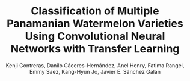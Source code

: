 ---
paperId: 16
author: Kenji Contreras, Danilo Cáceres-Hernández, Anel Henry, Fatima Rangel, Emmy Saez, Kang-Hyun Jo, Javier E. Sánchez Galán
publicationauthor: Sánchez Galán, J. E. et al.
title: Classification of Multiple Panamanian Watermelon Varieties Using Convolutional Neural Networks with Transfer Learning
pdf: Javier_Sanchez.pdf
poster: Javier_Sanchez_Poster.pdf
alt: --
type: Poster
topic: "Recognition: Categorization"
subtopic: Transfer Learning
link: https://research.latinxinai.org/papers/iccv/2022/pdf/Javier_Sanchez_Poster.pdf
conference: iccv
year: 2022
tags: iccv-2022
location: Vancouver, Canada
---
